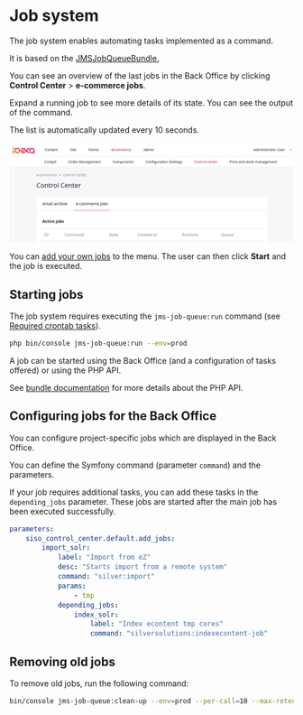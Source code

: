 # Job system

The job system enables automating tasks implemented as a command.

It is based on the [JMSJobQueueBundle.](https://github.com/schmittjoh/JMSJobQueueBundle)

You can see an overview of the last jobs in the Back Office by clicking **Control Center** > **e-commerce jobs**.

Expand a running job to see more details of its state.
You can see the output of the command.

The list is automatically updated every 10 seconds.

![](img/ecommerce_jobs.png)

You can [add your own jobs](#configure-jobs-for-the-backend) to the menu.
The user can then click **Start** and the job is executed. 

## Starting jobs

The job system requires executing the `jms-job-queue:run` command (see [Required crontab tasks](shop_configuration/required_crontab_tasks.md)).

``` bash
php bin/console jms-job-queue:run --env=prod
```

A job can be started using the Back Office (and a configuration of tasks offered) or using the PHP API.

See [bundle documentation](http://jmsyst.com/bundles/JMSJobQueueBundle) for more details about the PHP API.

## Configuring jobs for the Back Office

You can configure project-specific jobs which are displayed in the Back Office.

You can define the Symfony command (parameter `command`) and the parameters.

If your job requires additional tasks, you can add these tasks in the `depending_jobs` parameter.
These jobs are started after the main job has been executed successfully.

``` yaml
parameters:
    siso_control_center.default.add_jobs:
        import_solr:
            label: "Import from eZ"
            desc: "Starts import from a remote system"
            command: "silver:import"
            params:
                - tmp
            depending_jobs:
                index_solr:
                    label: "Index econtent tmp cores"
                    command: "silversolutions:indexecontent-job"
```

## Removing old jobs

To remove old jobs, run the following command:

``` bash
bin/console jms-job-queue:clean-up --env=prod --per-call=10 --max-retention="1 min"
```
